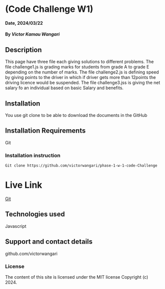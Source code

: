 # (Code Challenge W1)

#### Date, 2024/03/22

#### By *Victor Kamau Wangari*
 
## Description
This page have three file each giving solutions to different problems.
The file challenge1.js  is grading marks for students from grade A to grade E depending on the number of marks.
The file challenge2.js is defining speed by giving points to the driver in which if driver gets more than 12points the driving licence would be suspended.
The file challenge3.jss is giving the net salary fo an individual based on basic Salary and benefits.

## Installation
You use git clone to be able to download the documents in the GitHub

## Installation Requirements
Git

### Installation instruction
```
Git clone https://github.com/victorwangari/phase-1-w-1-code-Challenge

```

# Live Link
[Git](https://github.com/victorwangari/phase-1-w-1-code-Challenge)

## Technologies used
Javascript

## Support and contact details
github.com/victorwangari

### License
The content of this site is licensed under the MIT license
Copyright (c) 2024.



















